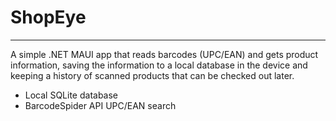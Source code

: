 # ShopEye
---

A simple .NET MAUI app that reads barcodes (UPC/EAN) and gets product information, saving the information to a local database in the device and keeping a history of scanned products that can be checked out later.

- Local SQLite database
- BarcodeSpider API UPC/EAN search
 
